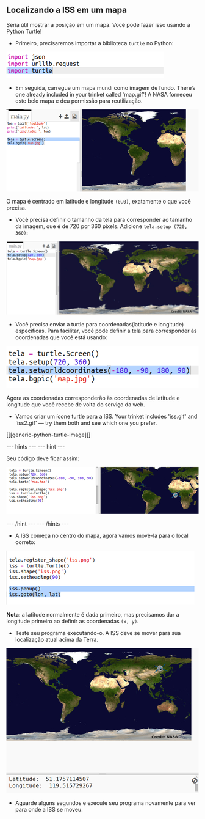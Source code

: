 ## Localizando a ISS em um mapa

Seria útil mostrar a posição em um mapa. Você pode fazer isso usando a Python Turtle!

+ Primeiro, precisaremos importar a biblioteca `turtle` no Python:

![screenshot](images/iss-turtle.png)

+ Em seguida, carregue um mapa mundi como imagem de fundo. There’s one already included in your trinket called 'map.gif'! A NASA forneceu este belo mapa e deu permissão para reutilização. 

![screenshot](images/iss-map.png)

O mapa é centrado em latitude e longitude `(0,0)`, exatamente o que você precisa.

+ Você precisa definir o tamanho da tela para corresponder ao tamanho da imagem, que é de 720 por 360 pixels. Adicione `tela.setup (720, 360)`:

![screenshot](images/iss-setup.png)

+ Você precisa enviar a turtle para coordenadas(latitude e longitude) específicas. Para facilitar, você pode definir a tela para corresponder às coordenadas que você está usando:

![screenshot](images/iss-world.png)

Agora as coordenadas corresponderão às coordenadas de latitude e longitude que você recebe de volta do serviço da web.

+ Vamos criar um ícone turtle para a ISS. Your trinket includes 'iss.gif' and 'iss2.gif' — try them both and see which one you prefer. 

[[[generic-python-turtle-image]]]

\--- hints \--- \--- hint \---

Seu código deve ficar assim:

![screenshot](images/iss-image.png)

\--- /hint \--- \--- /hints \---

+ A ISS começa no centro do mapa, agora vamos movê-la para o local correto:

![screenshot](images/iss-plot.png)

**Nota**: a latitude normalmente é dada primeiro, mas precisamos dar a longitude primeiro ao definir as coordenadas `(x, y)`.

+ Teste seu programa executando-o. A ISS deve se mover para sua localização atual acima da Terra. 

![screenshot](images/iss-plotted.png)

+ Aguarde alguns segundos e execute seu programa novamente para ver para onde a ISS se moveu.